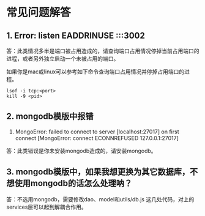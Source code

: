 # 常见问题解答

## 1. Error: listen EADDRINUSE :::3002

答：此类情况多半是端口被占用造成的，请查询端口占用情况停掉当前占用端口的进程，或者另外独立启动一个未被占用的端口。

如果你是mac或linux可以参考如下命令查询端口占用情况并停掉占用端口的进程。

```shell
lsof -i tcp:<port>
kill -9 <pid>
```
## 2. mongodb模版中报错

1. MongoError: failed to connect to server [localhost:27017] on first connect [MongoError: connect ECONNREFUSED 127.0.0.1:27017]

答：此类错误是你未安装mongodb造成的，请安装mongodb。

## 3. mongodb模版中，如果我想更换为其它数据库，不想使用mongodb的话怎么处理呐？

答：不选用mongodb，需要修改dao、model和utils/db.js 这几处代码，对上的services层可以起到解耦合作用。